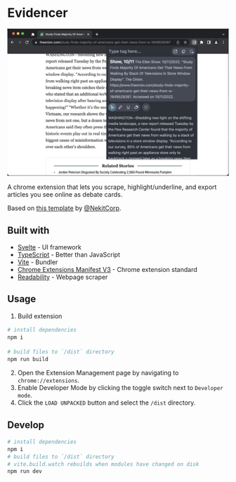 # Evidencer

![Screenshot](screenshots/main.jpg)

A chrome extension that lets you scrape, highlight/underline, and export articles you see online as debate cards.

Based on [this template](https://github.com/NekitCorp/chrome-extension-svelte-typescript-boilerplate) by [@NekitCorp](https://github.com/NekitCorp).

## Built with

- [Svelte](https://svelte.dev/) - UI framework
- [TypeScript](https://www.typescriptlang.org/) - Better than JavaScript
- [Vite](https://vitejs.dev/) - Bundler
- [Chrome Extensions Manifest V3](https://developer.chrome.com/docs/extensions/mv3/intro/) - Chrome extension standard
- [Readability](https://github.com/mozilla/readability) - Webpage scraper

## Usage

1. Build extension

```bash
# install dependencies
npm i

# build files to `/dist` directory
npm run build
```

2. Open the Extension Management page by navigating to `chrome://extensions`.
3. Enable Developer Mode by clicking the toggle switch next to `Developer mode`.
4. Click the `LOAD UNPACKED` button and select the `/dist` directory.

## Develop

```bash
# install dependencies
npm i
# build files to `/dist` directory
# vite.build.watch rebuilds when modules have changed on disk
npm run dev

```
